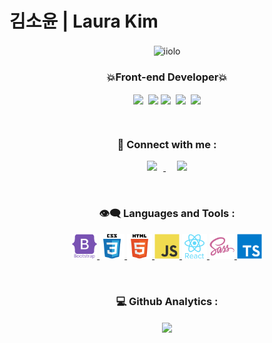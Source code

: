 <h1 align="left">김소윤 | Laura Kim</h1>
<p align="center"><img align="center" src="https://user-images.githubusercontent.com/89250252/151490105-1e4ef6c3-7133-4642-92f6-7f65acb6ba84.png" alt="iiolo" height="300" width="300" /></p>
<h3 align="center">💥Front-end Developer💥</h3>
<p align ="center"><img align = "center" src = "https://img.shields.io/badge/-%23%20%EC%82%B0%EC%97%85%EA%B2%BD%EC%98%81%EA%B3%B5%ED%95%99%EA%B3%BC%20-orange"> &nbsp;<img align = "center" src = "https://img.shields.io/badge/-%23ENTJ-9cf">&nbsp;<img align = "center" src = "https://img.shields.io/badge/-%23%20%EC%97%B4%EC%A0%95%20%F0%9F%94%A5-red"> &nbsp;<img align = "center" src = "https://img.shields.io/badge/-%23%20%EB%8F%84%EC%A0%84%20%F0%9F%91%8A-yellow"> &nbsp;<img align = "center" src = "https://img.shields.io/badge/-%23%20%EB%81%88%EA%B8%B0%20%F0%9F%95%98%20-lightgrey"></p>
<br>
<h3 align="center">👋 Connect with me :</h3>
<p align="center">
<a href="https://www.instagram.com/laura.keem/">
    <img 
        src="http://img.shields.io/badge/-Instagram-black?style=flat&logo=Instagram&link=https://instagram.com/iiolo/"
        style="height : auto; margin-left : 10px; margin-right : 10px;"/>
</a> &nbsp; <a href="https://1olo.tistory.com/">
    <img 
        src="https://img.shields.io/badge/-Tech%20Blog-blueviolet"
        style="height : auto; margin-left : 10px; margin-right : 10px;"/>
</a>
</p>
<br>
<h3 align="center">👁‍🗨 Languages and Tools :</h3>
<p align="center"> <a href="https://getbootstrap.com" target="_blank" rel="noreferrer"> <img src="https://raw.githubusercontent.com/devicons/devicon/master/icons/bootstrap/bootstrap-plain-wordmark.svg" alt="bootstrap" width="40" height="40"/> </a> <a href="https://www.w3schools.com/css/" target="_blank" rel="noreferrer"> <img src="https://raw.githubusercontent.com/devicons/devicon/master/icons/css3/css3-original-wordmark.svg" alt="css3" width="40" height="40"/> </a> <a href="https://www.w3.org/html/" target="_blank" rel="noreferrer"> <img src="https://raw.githubusercontent.com/devicons/devicon/master/icons/html5/html5-original-wordmark.svg" alt="html5" width="40" height="40"/> </a> <a href="https://developer.mozilla.org/en-US/docs/Web/JavaScript" target="_blank" rel="noreferrer"> <img src="https://raw.githubusercontent.com/devicons/devicon/master/icons/javascript/javascript-original.svg" alt="javascript" width="40" height="40"/> </a> <a href="https://reactjs.org/" target="_blank" rel="noreferrer"> <img src="https://raw.githubusercontent.com/devicons/devicon/master/icons/react/react-original-wordmark.svg" alt="react" width="40" height="40"/> </a> <a href="https://sass-lang.com" target="_blank" rel="noreferrer"> <img src="https://raw.githubusercontent.com/devicons/devicon/master/icons/sass/sass-original.svg" alt="sass" width="40" height="40"/> </a> <a href="https://www.typescriptlang.org/" target="_blank" rel="noreferrer"> <img src="https://raw.githubusercontent.com/devicons/devicon/master/icons/typescript/typescript-original.svg" alt="typescript" width="40" height="40"/> </a> </p>
<br>
<h3 align = "center">💻 Github Analytics :</h3>
<div align = "center"><img align="center" src = "https://github-readme-stats.vercel.app/api/top-langs/?username=iiolo&layout=compact&theme=tokyonight"></div>


